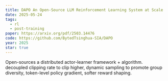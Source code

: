 ```yaml
---
title: DAPO An Open-Source LLM Reinforcement Learning System at Scale
date: 2025-05-24
tags:
  - rl
  - post-training
paper: https://arxiv.org/pdf/2503.14476
code: https://github.com/BytedTsinghua-SIA/DAPO
year: 2025
star: true
---
```

Open-sources a distributed actor-learner framework + algorithm. decoupled clipping rate to clip higher, dynamic sampling to promote group diversity, token-level policy gradient, softer reward shaping. 
